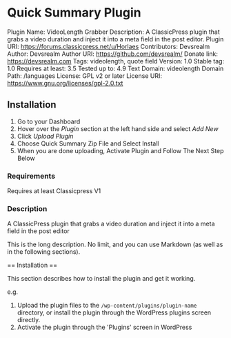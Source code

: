 # Quick Summary Plugin

Plugin Name:       VideoLength Grabber
Description:       A ClassicPress plugin that grabs a video duration and inject it into a meta field in the post editor.
Plugin URI:        https://forums.classicpress.net/u/Horlaes
Contributors:      Devsrealm
Author:            Devsrealm
Author URI:        https://github.com/devsrealm/
Donate link:       https://devsrealm.com
Tags:              videolength, quote field
Version:           1.0
Stable tag:        1.0
Requires at least: 3.5
Tested up to:      4.9
Text Domain:       videolength
Domain Path:       /languages
License:           GPL v2 or later
License URI:       https://www.gnu.org/licenses/gpl-2.0.txt

## Installation
1. Go to your Dashboard
2. Hover over the *Plugin* section at the left hand side and select *Add New*
3. Click *Upload Plugin*
4. Choose Quick Summary Zip File and Select Install
5. When you are done uploading, Activate Plugin and Follow The Next Step Below

### Requirements
Requires at least Classicpress V1

### Description

A ClassicPress plugin that grabs a video duration and inject it into a meta field in the post editor

This is the long description.  No limit, and you can use Markdown (as well as in the following sections).


== Installation ==

This section describes how to install the plugin and get it working.

e.g.

1. Upload the plugin files to the `/wp-content/plugins/plugin-name` directory, or install the plugin through the WordPress plugins screen directly.
1. Activate the plugin through the 'Plugins' screen in WordPress
